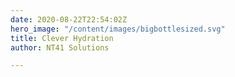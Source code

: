 ```yaml
---
date: 2020-08-22T22:54:02Z
hero_image: "/content/images/bigbottlesized.svg"
title: Clever Hydration
author: NT41 Solutions

---
```

